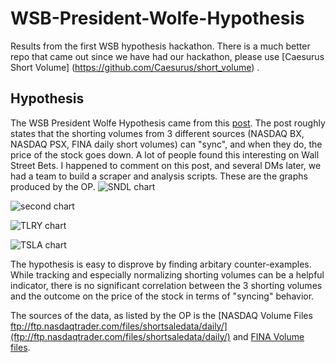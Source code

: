 # WSB-President-Wolfe-Hypothesis
Results from the first WSB hypothesis hackathon. There is a much better repo that came out since we have had our hackathon, please use [Caesurus Short Volume] (https://github.com/Caesurus/short_volume) . 

## Hypothesis
The WSB President Wolfe Hypothesis came from this [post](https://www.reddit.com/r/wallstreetbets/comments/li5vch/i_think_i_found_a_way_to_predict_dips_with_nasdaq/). The post roughly states that the shorting volumes from 3 different sources (NASDAQ BX, NASDAQ PSX, FINA daily short volumes) can "sync", and when they do, the price of the stock goes down. A lot of people found this interesting on Wall Street Bets. I happened to comment on this post, and several DMs later, we had a team to build a scraper and analysis scripts. These are the graphs produced by the OP. 
 ![SNDL chart](https://preview.redd.it/2dj8tyjpqzg61.png?width=569&format=png&auto=webp&s=99aba3f5759d0272c401877acdef93cfea37e73d)
 
 ![second chart](https://preview.redd.it/f5a16zi7tzg61.png?width=657&format=png&auto=webp&s=d631425582fb2593c9041ecc90805bdd2e231861)
 
 ![TLRY chart](https://preview.redd.it/h5yrk8dof0h61.png?width=524&format=png&auto=webp&s=f7c89947359119453a375ee37a56578d524a18ed)
 
 ![TSLA chart](https://preview.redd.it/a01t7j8q41h61.png?width=458&format=png&auto=webp&s=a9ae45aa3c1bccc557f410a210ff331bd4039297)
 
 The hypothesis is easy to disprove by finding arbitary counter-examples. While tracking and especially normalizing shorting volumes can be a helpful indicator, there is no significant correlation between the 3 shorting volumes and the outcome on the price of the stock in terms of "syncing" behavior. 
 
 The sources of the data, as listed by the OP is the [NASDAQ Volume Files ftp://ftp.nasdaqtrader.com/files/shortsaledata/daily/](ftp://ftp.nasdaqtrader.com/files/shortsaledata/daily/) and [FINA Volume files](http://regsho.finra.org/regsho-Index.html).
